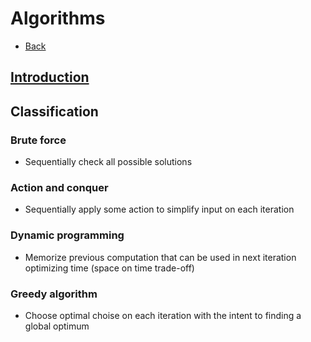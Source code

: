 # Algorithms

+ [Back](../README.md)

## [Introduction](INTRO.md)

## Classification

### Brute force

+ Sequentially check all possible solutions

### Action and conquer

+ Sequentially apply some action to simplify 
    input on each iteration

### Dynamic programming

+ Memorize previous computation that can 
    be used in next iteration optimizing 
    time (space on time trade-off)

### Greedy algorithm

+ Choose optimal choise on each iteration with 
    the intent to finding a global optimum

